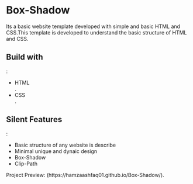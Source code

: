 <h1>Box-Shadow</h1>
Its a basic website template developed with simple and basic HTML and CSS.This template is developed to understand the basic structure of HTML and CSS.

<h2>Build with</h2>:
<ul>
  <li>HTML</li>.
  <li>CSS</li>.
</ul>
<h2>Silent Features</h2>:
<ul>
  
  <li>Basic structure of any website is describe</li>
  <li>Minimal unique and dynaic design</li>
  <li>Box-Shadow</li>
  <li>Clip-Path</li>
  
</ul>
Project Preview:
(https://hamzaashfaq01.github.io/Box-Shadow/).
